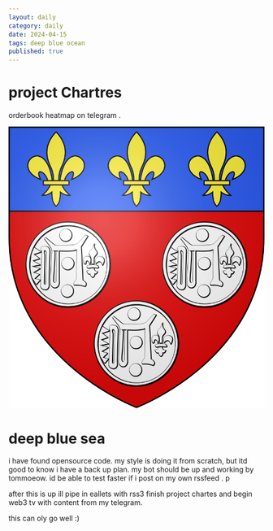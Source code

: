 ```yaml
---
layout: daily
category: daily
date: 2024-04-15
tags: deep blue ocean
published: true
---
```



# project Chartres 

orderbook heatmap on telegram . 


![Alt text](chartres.png)


# deep blue sea  
i have found opensource code. my style is doing it from scratch, but itd good to know i have a back up plan. my bot should be up and working by tommoeow. id be able to test faster if i post on my own rssfeed . 
p

after this is up ill pipe in eallets with rss3 finish project chartes and begin web3 tv with content from my telegram. 

this can oly go well :) 


